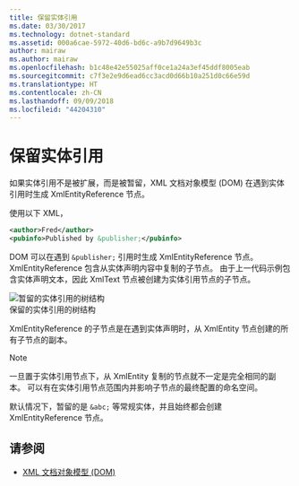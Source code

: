 ```yaml
---
title: 保留实体引用
ms.date: 03/30/2017
ms.technology: dotnet-standard
ms.assetid: 000a6cae-5972-40d6-bd6c-a9b7d9649b3c
author: mairaw
ms.author: mairaw
ms.openlocfilehash: b1c48e42e55025aff0ce1a24a3ef45ddf8005eab
ms.sourcegitcommit: c7f3e2e9d6ead6cc3acd0d66b10a251d0c66e59d
ms.translationtype: HT
ms.contentlocale: zh-CN
ms.lasthandoff: 09/09/2018
ms.locfileid: "44204310"
---
```

# <a name="entity-references-are-preserved"></a>保留实体引用
如果实体引用不是被扩展，而是被暂留，XML 文档对象模型 (DOM) 在遇到实体引用时生成 XmlEntityReference 节点。  
  
 使用以下 XML，  
  
```xml  
<author>Fred</author>  
<pubinfo>Published by &publisher;</pubinfo>  
```  
  
 DOM 可以在遇到 `&publisher;` 引用时生成 XmlEntityReference 节点。 XmlEntityReference 包含从实体声明内容中复制的子节点。 由于上一代码示例包含实体声明文本，因此 XmlText 节点被创建为实体引用节点的子节点。  
  
 ![暂留的实体引用的树结构](../../../../docs/standard/data/xml/media/xmlentityref-notexpanded-nodes.gif "xmlentityref_notexpanded_nodes")  
保留的实体引用的树结构  
  
 XmlEntityReference 的子节点是在遇到实体声明时，从 XmlEntity 节点创建的所有子节点的副本。  
  
> [!NOTE]
>  一旦置于实体引用节点下，从 XmlEntity 复制的节点就不一定是完全相同的副本。 可以有在实体引用节点范围内并影响子节点的最终配置的命名空间。  
  
 默认情况下，暂留的是 `&abc;` 等常规实体，并且始终都会创建 XmlEntityReference 节点。  
  
## <a name="see-also"></a>请参阅

- [XML 文档对象模型 (DOM)](../../../../docs/standard/data/xml/xml-document-object-model-dom.md)
